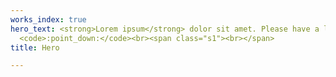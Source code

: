 ```yaml
---
works_index: true
hero_text: <strong>Lorem ipsum</strong> dolor sit amet. Please have a look at my work
  <code>:point_down:</code><br><span class="s1"><br></span>
title: Hero

---
```

<Hero :text="$page.frontmatter.hero_text" />
<WorksList />